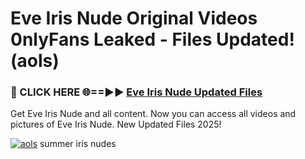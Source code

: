 # Eve Iris Nude Original Videos 0nlyFans Leaked - Files Updated! (aols)

<h3>🔴 CLICK HERE 🌐==►► <a href="https://tinyurl.com/yrmya6cz" rel="nofollow">Eve Iris Nude Updated Files</a></h3>

Get Eve Iris Nude and all content. Now you can access all videos and pictures of Eve Iris Nude. New Updated Files 2025!

[![aols](https://i.imgur.com/FMdXYCs.gif)](https://tinyurl.com/yrmya6cz)
summer iris nudes